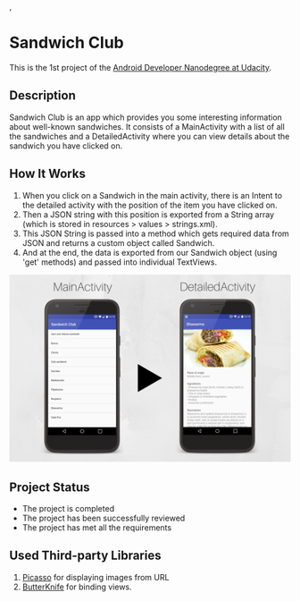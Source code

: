 ,
# Sandwich Club
This is the 1st project of the [Android Developer Nanodegree at Udacity](https://eu.udacity.com/course/android-developer-nanodegree-by-google--nd801).
## Description
Sandwich Club is an app which provides you some interesting information about well-known sandwiches. It consists of a MainActivity with a list of all the sandwiches and a DetailedActivity where you can view details about the sandwich you have clicked on.
## How It Works


1. When you click on a Sandwich in the main activity, there is an Intent to the detailed activity with the position of the item you have clicked on.
2. Then a JSON string with this position is exported from a String array (which is stored in resources > values > strings.xml).
3. This JSON String is passed into a method which gets required data from JSON and returns a custom object called Sandwich.
4. And at the end, the data is exported from our Sandwich object (using 'get' methods) and passed into individual TextViews.

![Screenshots](Screenshots/image.png)
## Project Status
 - The project is completed
 - The project has been successfully reviewed
 - The project has met all the requirements
## Used Third-party Libraries
1. [Picasso](http://square.github.io/picasso/) for displaying images from URL
2. [ButterKnife](https://github.com/JakeWharton/butterknife) for binding views.

